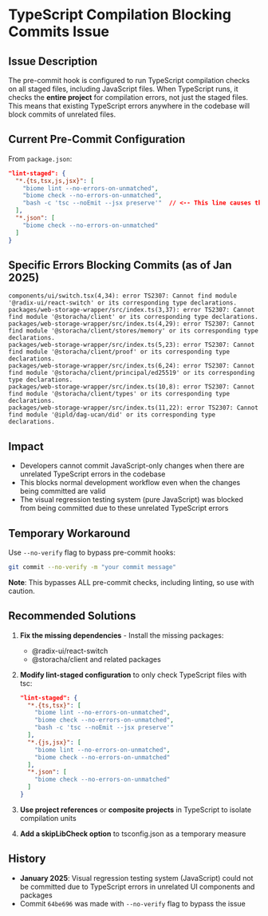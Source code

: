 # TypeScript Compilation Blocking Commits Issue

## Issue Description

The pre-commit hook is configured to run TypeScript compilation checks on all staged files, including JavaScript files. When TypeScript runs, it checks the **entire project** for compilation errors, not just the staged files. This means that existing TypeScript errors anywhere in the codebase will block commits of unrelated files.

## Current Pre-Commit Configuration

From `package.json`:
```json
"lint-staged": {
  "*.{ts,tsx,js,jsx}": [
    "biome lint --no-errors-on-unmatched",
    "biome check --no-errors-on-unmatched",
    "bash -c 'tsc --noEmit --jsx preserve'"  // <-- This line causes the issue
  ],
  "*.json": [
    "biome check --no-errors-on-unmatched"
  ]
}
```

## Specific Errors Blocking Commits (as of Jan 2025)

```
components/ui/switch.tsx(4,34): error TS2307: Cannot find module '@radix-ui/react-switch' or its corresponding type declarations.
packages/web-storage-wrapper/src/index.ts(3,37): error TS2307: Cannot find module '@storacha/client' or its corresponding type declarations.
packages/web-storage-wrapper/src/index.ts(4,29): error TS2307: Cannot find module '@storacha/client/stores/memory' or its corresponding type declarations.
packages/web-storage-wrapper/src/index.ts(5,23): error TS2307: Cannot find module '@storacha/client/proof' or its corresponding type declarations.
packages/web-storage-wrapper/src/index.ts(6,24): error TS2307: Cannot find module '@storacha/client/principal/ed25519' or its corresponding type declarations.
packages/web-storage-wrapper/src/index.ts(10,8): error TS2307: Cannot find module '@storacha/client/types' or its corresponding type declarations.
packages/web-storage-wrapper/src/index.ts(11,22): error TS2307: Cannot find module '@ipld/dag-ucan/did' or its corresponding type declarations.
```

## Impact

- Developers cannot commit JavaScript-only changes when there are unrelated TypeScript errors in the codebase
- This blocks normal development workflow even when the changes being committed are valid
- The visual regression testing system (pure JavaScript) was blocked from being committed due to these unrelated TypeScript errors

## Temporary Workaround

Use `--no-verify` flag to bypass pre-commit hooks:
```bash
git commit --no-verify -m "your commit message"
```

**Note**: This bypasses ALL pre-commit checks, including linting, so use with caution.

## Recommended Solutions

1. **Fix the missing dependencies** - Install the missing packages:
   - @radix-ui/react-switch
   - @storacha/client and related packages

2. **Modify lint-staged configuration** to only check TypeScript files with tsc:
   ```json
   "lint-staged": {
     "*.{ts,tsx}": [
       "biome lint --no-errors-on-unmatched",
       "biome check --no-errors-on-unmatched",
       "bash -c 'tsc --noEmit --jsx preserve'"
     ],
     "*.{js,jsx}": [
       "biome lint --no-errors-on-unmatched",
       "biome check --no-errors-on-unmatched"
     ],
     "*.json": [
       "biome check --no-errors-on-unmatched"
     ]
   }
   ```

3. **Use project references** or **composite projects** in TypeScript to isolate compilation units

4. **Add a skipLibCheck option** to tsconfig.json as a temporary measure

## History

- **January 2025**: Visual regression testing system (JavaScript) could not be committed due to TypeScript errors in unrelated UI components and packages
- Commit `64be696` was made with `--no-verify` flag to bypass the issue